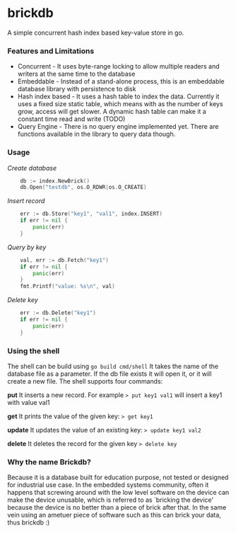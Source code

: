 # brickdb
A simple concurrent hash index based key-value store in go.

### Features and Limitations
- Concurrent - It uses byte-range locking to allow multiple readers and writers at the same time to the database
- Embeddable - Instead of a stand-alone process, this is an embeddable database library with persistence to disk
- Hash index based - It uses a hash table to index the data. Currently it uses a fixed size static table, which
means with as the number of keys grow, access will get slower. A dynamic hash table can make it a constant time read
and write (TODO)
- Query Engine - There is no query engine implemented yet. There are functions available in the library to query data though.

### Usage

*Create database*
```go
	db := index.NewBrick()
	db.Open("testdb", os.O_RDWR|os.O_CREATE)
```

*Insert record*
```go
	err := db.Store("key1", "val1", index.INSERT)
	if err != nil {
		panic(err)
	}
```

*Query by key*
```go
	val, err := db.Fetch("key1")
	if err != nil {
		panic(err)
	}
	fmt.Printf("value: %s\n", val)
```

*Delete key*
```go
	err := db.Delete("key1")
	if err != nil {
		panic(err)
	}
```

### Using the shell
The shell can be build using `go build cmd/shell`
It takes the name of the database file as a parameter. If the db file exists it will open it, or it will create a new file.
The shell supports four commands:

**put**
It inserts a new record. For example
`> put key1 val1` 
will insert a key1 with value val1

**get**
It prints the value of the given key:
`> get key1`

**update**
It updates the value of an existing key:
`> update key1 val2`

**delete**
It deletes the record for the given key
`> delete key`

### Why the name Brickdb?
Because it is a database built for education purpose, not tested or designed for industrial use case.
In the embedded systems community, often it happens that screwing around with the low level software on
the device can make the device unusable, which is referred to as `bricking the device' because the device
is no better than a piece of brick after that. In the same vein using an ametuer piece of software such as this
can brick your data, thus brickdb :) 
